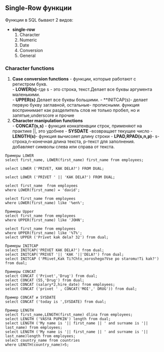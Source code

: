 ## Single-Row функции
Функции в SQL бывают 2 видов:
- **single-row**
	1. Character
	2. Numeric
	3. Date
	4. Conversion
	5. General

### Character functions
1. **Case conversion functions** - функции, которые работают с регистром букв. 	
   		- **LOWER(s)**-где s - это строка, текст.Делает все буквы аргумента маленькими.\
		- **UPPER(s)** Делает все буквы большими.
		- **INITCAP(s)- делает первую букву заглавной, остальные- прописными.
	        функция воспринимает как разделитель слов не только пробел, но и запятые,underscore и прочие
2. **Character manipulation functions** 	    
		- **CONCAT(s,s)** - функция конкатенвции строк, применяют на практике ||, это удобнее
		- **SYSDATE** -возвращает текущее число
		- **LENGTH(s)**- функция вычисояет длину строки
		- **LPAD,RPAD(s,n,p)**- s-строка,n-конечная длина текста, p-текст для заполнения.\
			добавляет символы слева или справа от текста.


```
Примеры LOWER
select first_name, LOWER(first_name) first_name from employees;

select LOWER ('PRIVET, KAK DELA?') FROM DUAL;

select LOWER ('PRIVET ' || 'KAK DELA?') FROM DUAL;

select first_name  from employees 
where LOWER(first_name) = 'david';

select first_name from employees
where LOWER(first_name) like '%en%';
```
```
Примеры Upper
select first_name from employees
where UPPER(first_name) like 'JOHN';

select first_name from employees
where UPPER(first_name) like '%T%';
select UPPER ('Privet kak dela? 32') from dual;
```
```
Примеры INITCAP
select INITCAP('PRIVET KAK DELA?') from dual;
select INITCAP('PRIVET '|| 'KAK '||'DELA?') from dual;
select INITCAP ('PRivet,Kak Ti?Chto_xoroshego?Vse po staromu!Ti kak?') from dual;
```
``` 
Примеры CONCAT
select CONCAT ('Privet','Drug') from dual;
select CONCAT (55,'Drug') from dual;
select CONCAT (salary*2,hire_date) from employees;
select CONCAT ('privet ' , CONCAT('MOI',' DRUG')) from dual;

Пример CONCAT и SYSDATE
select CONCAT ('today is ',SYSDATE) from dual;

```
```
Пример LENGTH
select first_name,LENGTH(first_name) dlina from employees;
select LENGTH ('VASYA PUPKIN') length from dual;
select LENGTH ('My name is '|| first_name || ' and surname is '|| last_name) from employees;
select LENGTH ('My name is '|| first_name || ' and surname is '|| last_name)length from employees;
select country_name from countries 
where LENGTH(country_name)>5;
```

